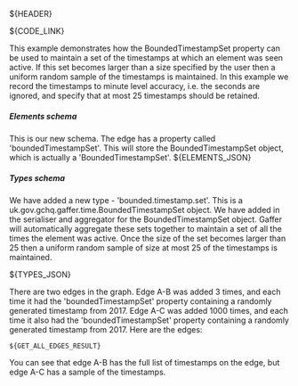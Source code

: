 ${HEADER}

${CODE_LINK}

This example demonstrates how the BoundedTimestampSet property can be used to maintain a set of the timestamps at which an element was seen active. If this set becomes larger than a size specified by the user then a uniform random sample of the timestamps is maintained. In this example we record the timestamps to minute level accuracy, i.e. the seconds are ignored, and specify that at most 25 timestamps should be retained.

##### Elements schema
This is our new schema. The edge has a property called 'boundedTimestampSet'. This will store the BoundedTimestampSet object, which is actually a 'BoundedTimestampSet'.
${ELEMENTS_JSON}

##### Types schema
We have added a new type - 'bounded.timestamp.set'. This is a uk.gov.gchq.gaffer.time.BoundedTimestampSet object.
We have added in the serialiser and aggregator for the BoundedTimestampSet object.
Gaffer will automatically aggregate these sets together to maintain a set of all the times the element was active.
Once the size of the set becomes larger than 25 then a uniform random sample of size at most 25 of the timestamps is maintained.

${TYPES_JSON}

There are two edges in the graph. Edge A-B was added 3 times, and each time it had the 'boundedTimestampSet' property containing a randomly generated timestamp from 2017. Edge A-C was added 1000 times, and each time it also had the 'boundedTimestampSet' property containing a randomly generated timestamp from 2017. Here are the edges:

```
${GET_ALL_EDGES_RESULT}
```

You can see that edge A-B has the full list of timestamps on the edge, but edge A-C has a sample of the timestamps.
